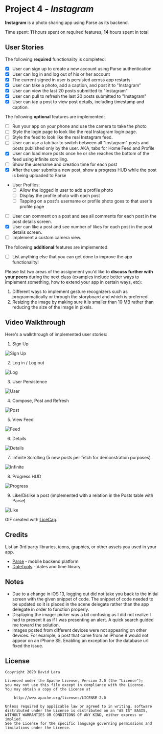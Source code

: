 # Project 4 - *Instagram*

**Instagram** is a photo sharing app using Parse as its backend.

Time spent: **11** hours spent on required features, **14** hours spent in total


## User Stories

The following **required** functionality is completed:

- [X] User can sign up to create a new account using Parse authentication
- [X] User can log in and log out of his or her account
- [X] The current signed in user is persisted across app restarts
- [X] User can take a photo, add a caption, and post it to "Instagram"
- [X] User can view the last 20 posts submitted to "Instagram"
- [X] User can pull to refresh the last 20 posts submitted to "Instagram"
- [X] User can tap a post to view post details, including timestamp and caption.

The following **optional** features are implemented:

- [ ] Run your app on your phone and use the camera to take the photo
- [ ] Style the login page to look like the real Instagram login page.
- [ ] Style the feed to look like the real Instagram feed.
- [ ] User can use a tab bar to switch between all "Instagram" posts and posts published only by the user. AKA, tabs for Home Feed and Profile
- [X] User can load more posts once he or she reaches the bottom of the feed using infinite scrolling.
- [ ] Show the username and creation time for each post
- [X] After the user submits a new post, show a progress HUD while the post is being uploaded to Parse
- User Profiles:
  - [ ] Allow the logged in user to add a profile photo
  - [ ] Display the profile photo with each post
  - [ ] Tapping on a post's username or profile photo goes to that user's profile page
- [ ] User can comment on a post and see all comments for each post in the post details screen.
- [X] User can like a post and see number of likes for each post in the post details screen.
- [ ] Implement a custom camera view.

The following **additional** features are implemented:

- [ ] List anything else that you can get done to improve the app functionality!

Please list two areas of the assignment you'd like to **discuss further with your peers** during the next class (examples include better ways to implement something, how to extend your app in certain ways, etc):

1. Different ways to implement gesture recognizers such as programmatically or through the storyboard and which is preferred.
2. Resizing the image by making sure it is smaller than 10 MB rather than reducing the size of the image in pixels.

## Video Walkthrough

Here's a walkthrough of implemented user stories:

1. Sign Up
<img src='https://i.imgur.com/uXgR5As.gif' title='Sign Up' width='' alt='Sign Up' />

2. Log in / Log out
<img src='https://i.imgur.com/PVQYDle.gif' title='Log' width='' alt='Log' />

3. User Persistence
<img src='https://i.imgur.com/aZ8hisW.gif' title='User' width='' alt='User' />

4. Compose, Post and Refresh
<img src='https://i.imgur.com/IwqAeoE.gif' title='Post' width='' alt='Post' />

5. View Feed
<img src='https://i.imgur.com/Zn6WkZS.gif' title='Feed' width='' alt='Feed' />

6. Details
<img src='https://i.imgur.com/18jjxkS.gif' title='Details' width='' alt='Details' />

7. Infinite Scrolling (5 new posts per fetch for demonstration purposes)
<img src='https://i.imgur.com/qhONzSl.gif' title='Infinite Scrolling' width='' alt='Infinite' />

8. Progress HUD
<img src='https://i.imgur.com/InKyV4D.gif' title='Progress' width='' alt='Progress' />

9. Like/Dislike a post (implemented with a relation in the Posts table with Parse)
<img src='https://i.imgur.com/6urSkbH.gif' title='Like' width='' alt='Like' />

GIF created with [LiceCap](http://www.cockos.com/licecap/).

## Credits

List an 3rd party libraries, icons, graphics, or other assets you used in your app.

- [Parse](https://parseplatform.org/) - mobile backend platform
- [DateTools](https://github.com/MatthewYork/DateTools) - dates and time library

## Notes

- Due to a change in iOS 13, logging out did not take you back to the initial screen with the given snippet of code. The snippet of code needed to be updated so it is placed in the scene delegate rather than the app delegate in order to function properly.
- Displaying the imager picker was a bit confusing as I did not realize I had to present it as if I was presenting an alert. A quick search guided me toward the solution. 
- Images posted from different devices were not appearing on other devices. For example, a post that came from an iPhone 8 would not appear on an iPhone SE. Enabling an exception for the database url fixed the issue.

## License

    Copyright 2020 David Lara

    Licensed under the Apache License, Version 2.0 (the "License");
    you may not use this file except in compliance with the License.
    You may obtain a copy of the License at

        http://www.apache.org/licenses/LICENSE-2.0

    Unless required by applicable law or agreed to in writing, software
    distributed under the License is distributed on an "AS IS" BASIS,
    WITHOUT WARRANTIES OR CONDITIONS OF ANY KIND, either express or implied.
    See the License for the specific language governing permissions and
    limitations under the License.
